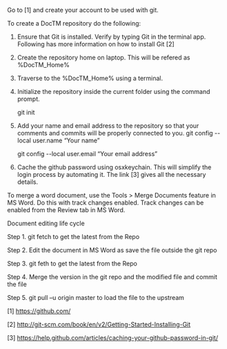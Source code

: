Go to [1] and create your account to be used with git.

To create a DocTM repository do the following:

1) Ensure that Git is installed. Verify by typing Git in the terminal app. Following has more information on how to install Git [2]

2) Create the repository home on laptop. This will be refered as %DocTM_Home%

3) Traverse to the %DocTM_Home% using a terminal.

4) Initialize the repository inside the current folder using the command prompt.

	git init

5) Add your name and email address to the repository so that your comments and commits will be properly connected to you.
	git config --local user.name “Your name”
	
	git config --local user.email “Your email address”


6) Cache the github password using osxkeychain. This will simplify the login process by automating it. The link [3] gives all the necessary details.


To merge a word document, use the Tools > Merge Documents feature in MS Word. Do this with track changes enabled. Track changes can be enabled from the Review tab in MS Word. 


Document editing life cycle

Step 1. git fetch to get the latest from the Repo

Step 2. Edit the document in MS Word as save the file outside the git repo

Step 3. git feth to get the latest from the Repo

Step 4. Merge the version in the git repo and the modified file and commit the file

Step 5. git pull –u origin master to load the file to the upstream


[1] https://github.com/

[2] http://git-scm.com/book/en/v2/Getting-Started-Installing-Git

[3] https://help.github.com/articles/caching-your-github-password-in-git/


